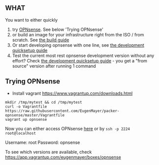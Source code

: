 ## WHAT

You want to either quickly 

1. try [OPNsense](https://opnsense.org).  See below 'Trying OPNsense'
2. or build an image for your infrastructure right from the ISO / from scratch. See [the build guide](https://github.com/EugenMayer/packer-opnsense/tree/master/build)
3. Or start developing opnsense with one line, see [the development quicksetup guide](https://github.com/EugenMayer/opnsense-starterkit/tree/master/development)
4. Test the current most rest opnsense development version without any effort? Check [the development quicksetup guide](https://github.com/EugenMayer/packer-opnsense/tree/master/development) - you get a "from source" version after running 1 command

## Trying OPNsense

 - Install vagrant https://www.vagrantup.com/downloads.html
 
 ```
mkdir /tmp/mytest && cd /tmp/mytest
curl -o Vagrantfile https://raw.githubusercontent.com/EugenMayer/packer-opnsense/master/Vagrantfile
vagrant up opnsense
```

Now you can either access OPNsense [here](https://localhost:10443) or by `ssh -p 2224 root@localhost`

Username: root
Password: opnsense

To see which versions are available, check https://app.vagrantup.com/eugenmayer/boxes/opnsense